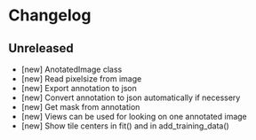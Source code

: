 # Changelog

## Unreleased

* [new] AnotatedImage class
* [new] Read pixelsize from image
* [new] Export annotation to json
* [new] Convert annotation to json automatically if necessery
* [new] Get mask from annotation
* [new] Views can be used for looking on one annotated image
* [new] Show tile centers in fit() and in add_training_data()
